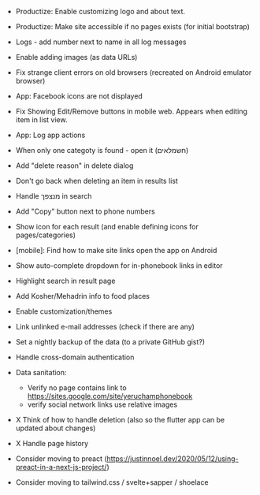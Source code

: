 - Productize: Enable customizing logo and about text.
- Productize: Make site accessible if no pages exists (for initial bootstrap)
- Logs - add number next to name in all log messages
- Enable adding images (as data URLs)
- Fix strange client errors on old browsers (recreated on Android emulator browser)
- App: Facebook icons are not displayed
- Fix Showing Edit/Remove buttons in mobile web. Appears when editing item in list view.
- App: Log app actions
- When only one categoty is found - open it (חשמלאים)
- Add "delete reason" in delete dialog
- Don't go back when deleting an item in results list
- Handle מנצפך in search


- Add "Copy" button next to phone numbers
- Show icon for each result (and enable defining icons for pages/categories)
- [mobile]: Find how to make site links open the app on Android
- Show auto-complete dropdown for in-phonebook links in editor
- Highlight search in result page
- Add Kosher/Mehadrin info to food places
- Enable customization/themes
- Link unlinked e-mail addresses (check if there are any)
- Set a nightly backup of the data (to a private GitHub gist?)
- Handle cross-domain authentication
- Data sanitation:
    * Verify no page contains link to https://sites.google.com/site/yeruchamphonebook
    * verify social network links use relative images
- X Think of how to handle deletion (also so the flutter app can be updated about changes)
- X Handle page history
- Consider moving to preact (https://justinnoel.dev/2020/05/12/using-preact-in-a-next-js-project/)
- Consider moving to tailwind.css / svelte+sapper / shoelace
